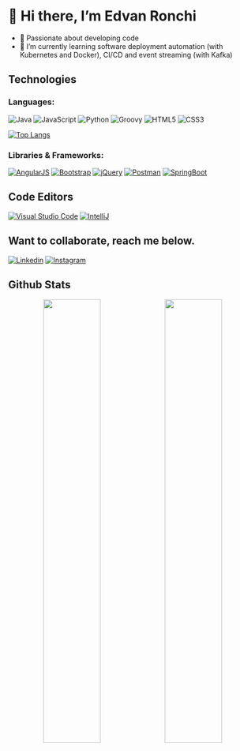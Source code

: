 # 👋 Hi there, I’m Edvan Ronchi

- 💞️  Passionate about developing code
- 🌱  I’m currently learning software deployment automation (with Kubernetes and Docker), CI/CD and event streaming (with Kafka)


## Technologies
### Languages:

![Java](https://img.shields.io/badge/Java-ED8B00?style=for-the-badge&logo=java&logoColor=white)
![JavaScript](https://img.shields.io/badge/JavaScript-323330?style=for-the-badge&logo=javascript&logoColor=F7DF1E)
![Python](https://img.shields.io/badge/Python-FFD43B?style=for-the-badge&logo=python&logoColor=blue)
![Groovy](https://img.shields.io/badge/apache%20Groovy-4298B8?style=for-the-badge&logo=apachegroovy&logoColor=white)
![HTML5](https://img.shields.io/badge/-HTML5-E34F26?style=for-the-badge&logo=html5&logoColor=white)
![CSS3](https://img.shields.io/badge/CSS3-1572B6?style=for-the-badge&logo=css3&logoColor=white)

[![Top Langs](https://github-readme-stats.vercel.app/api/top-langs/?username=edvanronchi&layout=compact)](https://www.linkedin.com/in/edvanronchi)

### Libraries & Frameworks:
[![AngularJS](https://img.shields.io/badge/AngularJS-E23237?style=for-the-badge&logo=angularjs&logoColor=white)](https://www.linkedin.com/in/edvanronchi)
[![Bootstrap](https://img.shields.io/badge/-Bootstrap-563D7C?style=for-the-badge&logo=bootstrap)](https://www.linkedin.com/in/edvanronchi)
[![jQuery](https://img.shields.io/badge/jquery-%230769AD.svg?style=for-the-badge&logo=jquery&logoColor=white)](https://www.linkedin.com/in/edvanronchi)
[![Postman](https://img.shields.io/badge/Postman-FF6C37?style=for-the-badge&logo=Postman&logoColor=white)](https://www.linkedin.com/in/edvanronchi)
[![SpringBoot](https://img.shields.io/badge/Spring_Boot-F2F4F9?style=for-the-badge&logo=spring-boot)](https://www.linkedin.com/in/edvanronchi)

## Code Editors
[![Visual Studio Code](https://img.shields.io/badge/Visual%20Studio%20Code-0078d7.svg?style=for-the-badge&logo=visual-studio-code&logoColor=white)](https://www.linkedin.com/in/edvanronchi)
[![IntelliJ](https://img.shields.io/badge/IntelliJ_IDEA-000000.svg?style=for-the-badge&logo=intellij-idea&logoColor=white)](https://www.linkedin.com/in/edvanronchi)

## Want to collaborate, reach me below.
[![Linkedin](https://img.shields.io/badge/LinkedIn-0077B5?style=for-the-badge&logo=linkedin&logoColor=white)](https://www.linkedin.com/in/edvanronchi)
[![Instagram](https://img.shields.io/badge/Instagram-E4405F?style=for-the-badge&logo=instagram&logoColor=white)](https://www.instagram.com/edvanronchi/)
## Github Stats
<p align="center">
  <img width="48%" src="https://github-readme-stats.vercel.app/api?username=edvanronchi&show_icons=true&theme=onedark" />
  <img width="48%" src="https://github-readme-streak-stats.herokuapp.com/?user=edvanronchi&theme=onedark" />
</p>
